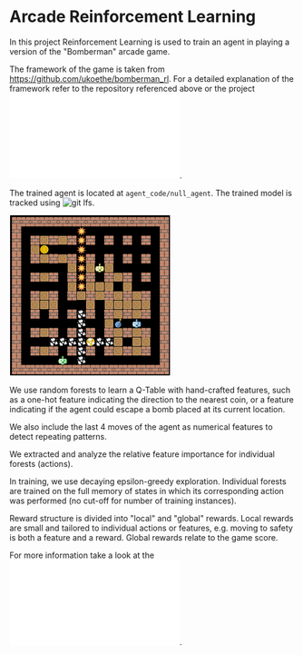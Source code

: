 # Arcade Reinforcement Learning

In this project Reinforcement Learning is used to train an agent in playing a version of the "Bomberman" arcade game.

The framework of the game is taken from https://github.com/ukoethe/bomberman_rl. For a detailed explanation of the framework refer to the repository referenced above or the project ![description](Exercise.pdf).

The trained agent is located at `agent_code/null_agent`. The trained model is tracked using ![git lfs](https://git-lfs.github.com/).

![bomberman](bomberman.png)

We use random forests to learn a Q-Table with hand-crafted features, such as a one-hot feature indicating the direction to the nearest coin, or a feature indicating if the agent could escape a bomb placed at its current location.

We also include the last 4 moves of the agent as numerical features to detect repeating patterns.

We extracted and analyze the relative feature importance for individual forests (actions).

In training, we use decaying epsilon-greedy exploration. Individual forests are trained on the full memory of states in which its corresponding action was performed (no cut-off for number of training instances).

Reward structure is divided into "local" and "global" rewards. Local rewards are small and tailored to individual actions or features, e.g. moving to safety is both a feature and a reward. Global rewards relate to the game score.

For more information take a look at the ![report](Report/FML_bomberman.pdf).

